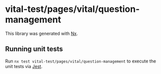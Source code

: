 # vital-test/pages/vital/question-management

This library was generated with [Nx](https://nx.dev).

## Running unit tests

Run `nx test vital-test/pages/vital/question-management` to execute the unit tests via [Jest](https://jestjs.io).
